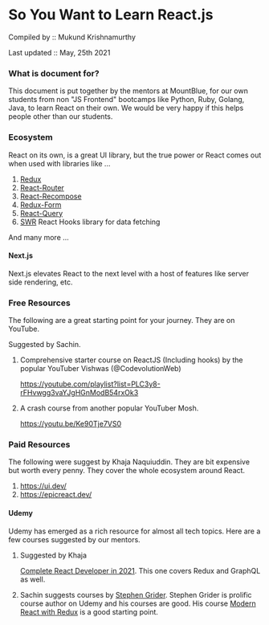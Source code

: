 # So You Want to Learn React.js

Compiled by :: Mukund Krishnamurthy

Last updated :: May, 25th 2021

### What is document for?

This document is put together by the mentors at MountBlue, for our own students from non "JS Frontend" bootcamps like Python, Ruby, Golang, Java, to learn React on their own. We would be very happy if this helps people other than our students.

### Ecosystem

React on its own, is a great UI library, but the true power or React comes out when used with libraries like ...

1. [Redux](https://redux.js.org/)
2. [React-Router](https://reactrouter.com/)
3. [React-Recompose](https://www.npmjs.com/package/react-recompose)
4. [Redux-Form](https://redux-form.com)
5. [React-Query](https://react-query.tanstack.com/)
6. [SWR](https://swr.vercel.app/) React Hooks library for data fetching

And many more ...

#### Next.js
Next.js elevates React to the next level with a host of features like server side rendering, etc.


### Free Resources

The following are a great starting point for your journey. They are on YouTube.

Suggested by Sachin.

1. Comprehensive starter course on ReactJS (Including hooks) by the popular YouTuber Vishwas (@CodevolutionWeb)

   https://youtube.com/playlist?list=PLC3y8-rFHvwgg3vaYJgHGnModB54rxOk3

2. A crash course from another popular YouTuber Mosh.

    https://youtu.be/Ke90Tje7VS0



### Paid Resources


The following were suggest by Khaja Naquiuddin. They are bit expensive but 
worth every penny. They cover the whole ecosystem around React.

1. https://ui.dev/
2. https://epicreact.dev/


#### Udemy

Udemy has emerged as a rich resource for almost all tech topics. Here are a few courses suggested by our mentors.


1. Suggested by Khaja

   [Complete React Developer in 2021](https://www.udemy.com/course/complete-react-developer-zero-to-mastery/). This one covers Redux and GraphQL as well.

2. Sachin suggests courses by [Stephen Grider](https://www.udemy.com/user/sgslo/).
   Stephen Grider is prolific course author on Udemy and his courses are good. His course [Modern React with Redux](https://www.udemy.com/course/react-redux/) is a good starting point.


